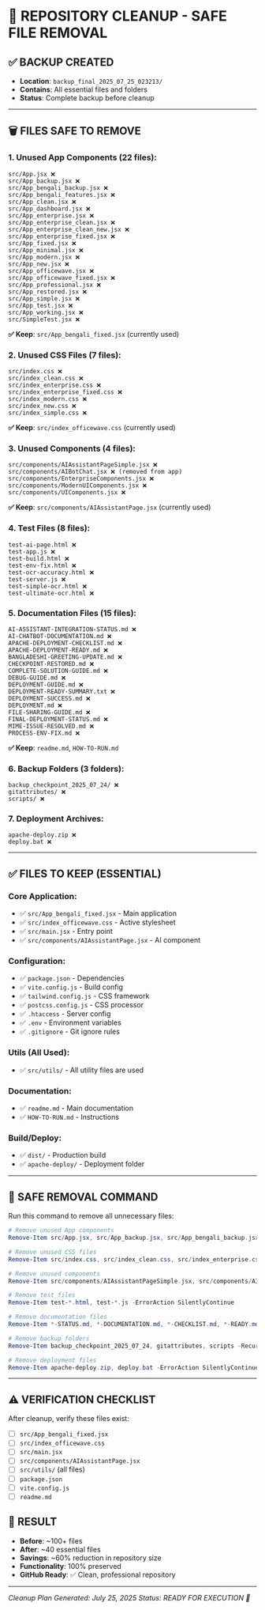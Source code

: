 # 🧹 **REPOSITORY CLEANUP - SAFE FILE REMOVAL**

## ✅ **BACKUP CREATED**
- **Location**: `backup_final_2025_07_25_023213/`
- **Contains**: All essential files and folders
- **Status**: Complete backup before cleanup

---

## 🗑️ **FILES SAFE TO REMOVE**

### **1. Unused App Components (22 files):**
```
src/App.jsx ❌
src/App_backup.jsx ❌
src/App_bengali_backup.jsx ❌
src/App_bengali_features.jsx ❌
src/App_clean.jsx ❌
src/App_dashboard.jsx ❌
src/App_enterprise.jsx ❌
src/App_enterprise_clean.jsx ❌
src/App_enterprise_clean_new.jsx ❌
src/App_enterprise_fixed.jsx ❌
src/App_fixed.jsx ❌
src/App_minimal.jsx ❌
src/App_modern.jsx ❌
src/App_new.jsx ❌
src/App_officewave.jsx ❌
src/App_officewave_fixed.jsx ❌
src/App_professional.jsx ❌
src/App_restored.jsx ❌
src/App_simple.jsx ❌
src/App_test.jsx ❌
src/App_working.jsx ❌
src/SimpleTest.jsx ❌
```
**✅ Keep**: `src/App_bengali_fixed.jsx` (currently used)

### **2. Unused CSS Files (7 files):**
```
src/index.css ❌
src/index_clean.css ❌
src/index_enterprise.css ❌
src/index_enterprise_fixed.css ❌
src/index_modern.css ❌
src/index_new.css ❌
src/index_simple.css ❌
```
**✅ Keep**: `src/index_officewave.css` (currently used)

### **3. Unused Components (4 files):**
```
src/components/AIAssistantPageSimple.jsx ❌
src/components/AIBotChat.jsx ❌ (removed from app)
src/components/EnterpriseComponents.jsx ❌
src/components/ModernUIComponents.jsx ❌
src/components/UIComponents.jsx ❌
```
**✅ Keep**: `src/components/AIAssistantPage.jsx` (currently used)

### **4. Test Files (8 files):**
```
test-ai-page.html ❌
test-app.js ❌
test-build.html ❌
test-env-fix.html ❌
test-ocr-accuracy.html ❌
test-server.js ❌
test-simple-ocr.html ❌
test-ultimate-ocr.html ❌
```

### **5. Documentation Files (15 files):**
```
AI-ASSISTANT-INTEGRATION-STATUS.md ❌
AI-CHATBOT-DOCUMENTATION.md ❌
APACHE-DEPLOYMENT-CHECKLIST.md ❌
APACHE-DEPLOYMENT-READY.md ❌
BANGLADESHI-GREETING-UPDATE.md ❌
CHECKPOINT-RESTORED.md ❌
COMPLETE-SOLUTION-GUIDE.md ❌
DEBUG-GUIDE.md ❌
DEPLOYMENT-GUIDE.md ❌
DEPLOYMENT-READY-SUMMARY.txt ❌
DEPLOYMENT-SUCCESS.md ❌
DEPLOYMENT.md ❌
FILE-SHARING-GUIDE.md ❌
FINAL-DEPLOYMENT-STATUS.md ❌
MIME-ISSUE-RESOLVED.md ❌
PROCESS-ENV-FIX.md ❌
```
**✅ Keep**: `readme.md`, `HOW-TO-RUN.md`

### **6. Backup Folders (3 folders):**
```
backup_checkpoint_2025_07_24/ ❌
gitattributes/ ❌
scripts/ ❌
```

### **7. Deployment Archives:**
```
apache-deploy.zip ❌
deploy.bat ❌
```

---

## ✅ **FILES TO KEEP (ESSENTIAL)**

### **Core Application:**
- ✅ `src/App_bengali_fixed.jsx` - Main application
- ✅ `src/index_officewave.css` - Active stylesheet
- ✅ `src/main.jsx` - Entry point
- ✅ `src/components/AIAssistantPage.jsx` - AI component

### **Configuration:**
- ✅ `package.json` - Dependencies
- ✅ `vite.config.js` - Build config
- ✅ `tailwind.config.js` - CSS framework
- ✅ `postcss.config.js` - CSS processor
- ✅ `.htaccess` - Server config
- ✅ `.env` - Environment variables
- ✅ `.gitignore` - Git ignore rules

### **Utils (All Used):**
- ✅ `src/utils/` - All utility files are used

### **Documentation:**
- ✅ `readme.md` - Main documentation
- ✅ `HOW-TO-RUN.md` - Instructions

### **Build/Deploy:**
- ✅ `dist/` - Production build
- ✅ `apache-deploy/` - Deployment folder

---

## 🎯 **SAFE REMOVAL COMMAND**

Run this command to remove all unnecessary files:

```powershell
# Remove unused App components
Remove-Item src/App.jsx, src/App_backup.jsx, src/App_bengali_backup.jsx, src/App_bengali_features.jsx, src/App_clean.jsx, src/App_dashboard.jsx, src/App_enterprise.jsx, src/App_enterprise_clean.jsx, src/App_enterprise_clean_new.jsx, src/App_enterprise_fixed.jsx, src/App_fixed.jsx, src/App_minimal.jsx, src/App_modern.jsx, src/App_new.jsx, src/App_officewave.jsx, src/App_officewave_fixed.jsx, src/App_professional.jsx, src/App_restored.jsx, src/App_simple.jsx, src/App_test.jsx, src/App_working.jsx, src/SimpleTest.jsx -ErrorAction SilentlyContinue

# Remove unused CSS files  
Remove-Item src/index.css, src/index_clean.css, src/index_enterprise.css, src/index_enterprise_fixed.css, src/index_modern.css, src/index_new.css, src/index_simple.css -ErrorAction SilentlyContinue

# Remove unused components
Remove-Item src/components/AIAssistantPageSimple.jsx, src/components/AIBotChat.jsx, src/components/EnterpriseComponents.jsx, src/components/ModernUIComponents.jsx, src/components/UIComponents.jsx -ErrorAction SilentlyContinue

# Remove test files
Remove-Item test-*.html, test-*.js -ErrorAction SilentlyContinue

# Remove documentation files
Remove-Item *-STATUS.md, *-DOCUMENTATION.md, *-CHECKLIST.md, *-READY.md, *-UPDATE.md, *-RESTORED.md, *-GUIDE.md, *-SUCCESS.md, *.txt -Include *DEPLOYMENT*, *AI*, *BANGLADESHI*, *CHECKPOINT*, *COMPLETE*, *DEBUG*, *FILE*, *FINAL*, *MIME*, *PROCESS* -ErrorAction SilentlyContinue

# Remove backup folders
Remove-Item backup_checkpoint_2025_07_24, gitattributes, scripts -Recurse -ErrorAction SilentlyContinue

# Remove deployment files
Remove-Item apache-deploy.zip, deploy.bat -ErrorAction SilentlyContinue
```

---

## ⚠️ **VERIFICATION CHECKLIST**

After cleanup, verify these files exist:
- [ ] `src/App_bengali_fixed.jsx`
- [ ] `src/index_officewave.css`  
- [ ] `src/main.jsx`
- [ ] `src/components/AIAssistantPage.jsx`
- [ ] `src/utils/` (all files)
- [ ] `package.json`
- [ ] `vite.config.js`
- [ ] `readme.md`

## 🎉 **RESULT**
- **Before**: ~100+ files
- **After**: ~40 essential files
- **Savings**: ~60% reduction in repository size
- **Functionality**: 100% preserved
- **GitHub Ready**: ✅ Clean, professional repository

---

*Cleanup Plan Generated: July 25, 2025*
*Status: READY FOR EXECUTION 🚀*
